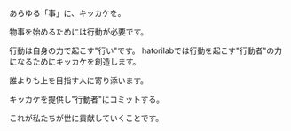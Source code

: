 あらゆる「事」に、キッカケを。


物事を始めるためには行動が必要です。

行動は自身の力で起こす"行い"です。
hatorilabでは行動を起こす"行動者"の力になるためにキッカケを創造します。

誰よりも上を目指す人に寄り添います。

キッカケを提供し"行動者"にコミットする。

これが私たちが世に貢献していくことです。